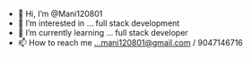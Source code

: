- 👋 Hi, I’m @Mani120801
- 👀 I’m interested in ... full stack development
- 🌱 I’m currently learning ... full stack developer 
- 📫 How to reach me ...mani120801@gmail.com / 9047146716

<!---
Mani120801/Mani120801 is a ✨ special ✨ repository because its `README.md` (this file) appears on your GitHub profile.
You can click the Preview link to take a look at your changes.
--->

